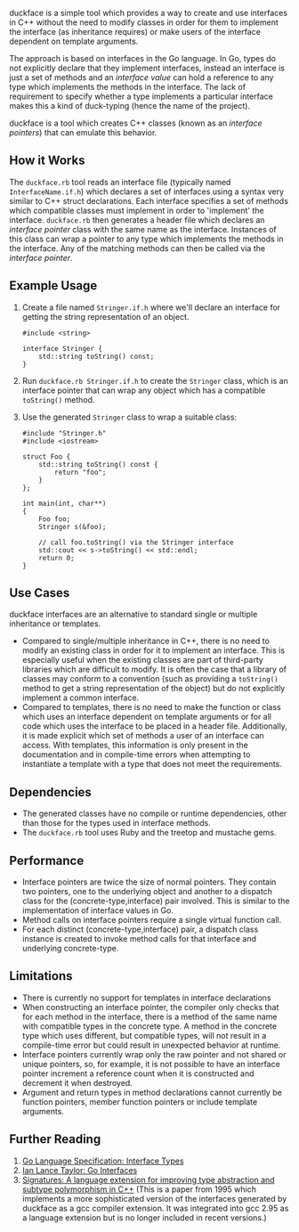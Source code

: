 duckface is a simple tool which provides a way to create and use interfaces in C++ without
the need to modify classes in order for them to implement the interface (as inheritance requires)
or make users of the interface dependent on template arguments.

The approach is based on interfaces in the Go language.  In Go, types do not explicitly
declare that they implement interfaces, instead an interface is just a set of methods and
an *interface value* can hold a reference to any type which implements the methods in the interface.
The lack of requirement to specify whether a type implements a particular interface makes this a kind of duck-typing
(hence the name of the project).

duckface is a tool which creates C++ classes (known as an *interface pointers*) that can emulate this behavior.

## How it Works

The `duckface.rb` tool reads an interface file (typically named `InterfaceName.if.h`) which declares a set of
interfaces using a syntax very similar to C++ struct declarations.  Each interface specifies a set of methods
which compatible classes must implement in order to 'implement' the interface.  `duckface.rb` then generates
a header file which declares an *interface pointer* class with the same name as the interface.  Instances of this class can
wrap a pointer to any type which implements the methods in the interface.  Any of the matching methods can then be
called via the *interface pointer*.

## Example Usage

 1. Create a file named `Stringer.if.h` where we'll declare an interface for getting the string representation of an object.

        #include <string>

        interface Stringer {
            std::string toString() const;
        }

 2. Run `duckface.rb Stringer.if.h` to create the `Stringer` class, which is an interface pointer that
    can wrap any object which has a compatible `toString()` method.

 3. Use the generated `Stringer` class to wrap a suitable class:

        #include "Stringer.h"
        #include <iostream>

        struct Foo {
            std::string toString() const {
                return "foo";
            }
        };

        int main(int, char**)
        {
            Foo foo;
            Stringer s(&foo);

            // call foo.toString() via the Stringer interface
            std::cout << s->toString() << std::endl;
            return 0;
        }

## Use Cases

duckface interfaces are an alternative to standard single or multiple inheritance or templates.

 * Compared to single/multiple inheritance in C++, there is no need to modify an existing class in order for it
   to implement an interface.  This is especially useful when the existing classes are part of third-party libraries
   which are difficult to modify.  It is often the case that a library of classes may conform to a convention (such as
   providing a `toString()` method to get a string representation of the object) but do not explicitly implement a common
   interface.
 * Compared to templates, there is no need to make the function or class which uses an interface dependent on template
   arguments or for all code which uses the interface to be placed in a header file.  Additionally, it is made explicit which
   set of methods a user of an interface can access.  With templates, this information is only present in the documentation and
   in compile-time errors when attempting to instantiate a template with a type that does not meet the requirements.

## Dependencies

 * The generated classes have no compile or runtime dependencies, other than those for the types used in interface methods.
 * The `duckface.rb` tool uses Ruby and the treetop and mustache gems.

## Performance

 * Interface pointers are twice the size of normal pointers.  They contain two pointers, one to the underlying object and
   another to a dispatch class for the (concrete-type,interface) pair involved.  This is similar to the implementation of interface values in Go.
 * Method calls on interface pointers require a single virtual function call.
 * For each distinct (concrete-type,interface) pair, a dispatch class instance is created to invoke method calls for
   that interface and underlying concrete-type.

## Limitations

 * There is currently no support for templates in interface declarations
 * When constructing an interface pointer, the compiler only checks that for each method in the
   interface, there is a method of the same name with compatible types in the concrete type.
   A method in the concrete type which uses different, but compatible types, will not result
   in a compile-time error but could result in unexpected behavior at runtime.
 * Interface pointers currently wrap only the raw pointer and not shared or unique pointers, so,
   for example, it is not possible to have an interface pointer increment a reference count when
   it is constructed and decrement it when destroyed.
 * Argument and return types in method declarations cannot currently be function pointers,
   member function pointers or include template arguments.

## Further Reading

   1. [Go Language Specification: Interface Types](http://golang.org/doc/go_spec.html#Interface_types)
   2. [Ian Lance Taylor: Go Interfaces](http://www.airs.com/blog/archives/277)
   3. [Signatures: A language extension for improving type abstraction and subtype polymorphism in C++](http://www.mendeley.com/research/signatures-language-extension-improving-type-abstraction-subtype-polymorphism-c/) (This is a paper from 1995 which implements a more sophisticated version of the interfaces generated by duckface as a gcc compiler extension.  It was integrated into gcc 2.95 as a language extension but is no longer included in recent versions.)

